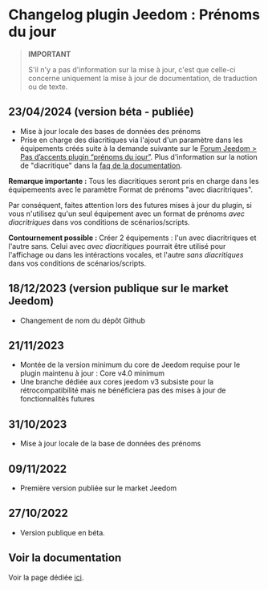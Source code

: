 # Changelog plugin Jeedom : Prénoms du jour

> **IMPORTANT**
>
> S'il n'y a pas d'information sur la mise à jour, c'est que celle-ci concerne uniquement la mise à jour de documentation, de traduction ou de texte.

## 23/04/2024 (version béta - publiée)

- Mise à jour locale des bases de données des prénoms
- Prise en charge des diacritiques via l'ajout d'un paramètre dans les équipements créés suite à la demande suivante sur le [Forum Jeedom > Pas d’accents plugin “prénoms du jour”](https://community.jeedom.com/t/pas-daccents-plugin-prenoms-du-jour/120026). <!--Plus d'information sur la notion de "diacritique" dans la [faq de la documentation](https://jeanrobertjs.github.io/jeedom_namesoftheday/fr_FR/#faq).-->Plus d'information sur la notion de "diacritique" dans la [faq de la documentation](https://github.com/jeanrobertjs/jeedom_namesoftheday/blob/beta/docs/fr_FR/index.md#faq).

**Remarque importante :**
Tous les diacritiques seront pris en charge dans les équipemeents avec le paramètre Format de prénoms "avec diacritriques".

Par conséquent, faites attention lors des futures mises à jour du plugin, si vous n'utilisez qu'un seul équipement avec un format de prénoms _avec diacritriques_ dans vos conditions de scénarios/scripts.

**Contournement possible :**
Créer 2 équipements : l'un avec diacritriques et l'autre sans. Celui avec _avec diacritiques_ pourrait être utilisé pour l'affichage ou dans les intéractions vocales, et l'autre _sans diacritiques_ dans vos conditions de scénarios/scripts.

## 18/12/2023 (version publique sur le market Jeedom)

- Changement de nom du dépôt Github

## 21/11/2023

- Montée de la version minimum du core de Jeedom requise pour le plugin maintenu à jour : Core v4.0 minimum
- Une branche dédiée aux cores jeedom v3 subsiste pour la rétrocompatibilité mais ne bénéficiera pas des mises à jour de fonctionnalités futures

## 31/10/2023

- Mise à jour locale de la base de données des prénoms

## 09/11/2022

- Première version publiée sur le market Jeedom

## 27/10/2022

- Version publique en béta.

## Voir la documentation

<!--Voir la page dédiée [ici](https://jeanrobertjs.github.io/jeedom_namesoftheday/fr_FR/).-->
Voir la page dédiée [ici](https://github.com/jeanrobertjs/jeedom_namesoftheday/blob/beta/docs/fr_FR/index.md).